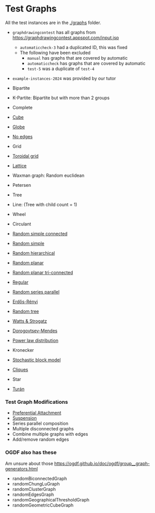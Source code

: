 # Test Graphs

All the test instances are in the [./graphs](./graphs) folder.

- `graphdrawingcontest` has all graphs from https://graphdrawingcontest.appspot.com/input.jsp
  - `automaticcheck-3` had a duplicated ID, this was fixed
  - The following have been excluded
    - `manual` has graphs that are covered by automatic
    - `automaticcheck` has graphs that are covered by automatic
    - `test-5` was a duplicate of `test-4`
- `example-instances-2024` was provided by our tutor
- Bipartite
- K-Partite: Bipartite but with more than 2 groups
- Complete
- [Cube](https://ogdf.github.io/doc/ogdf/group__graph-generators.html#gab7c85da1b67c5f397be073826a532f39)
- [Globe](https://ogdf.github.io/doc/ogdf/group__graph-generators.html#ga286a9b4e6d5f2feedb286585176ca628)
- [No edges](https://ogdf.github.io/doc/ogdf/group__graph-generators.html#ga44c2631acd39f73c7117a8a8c60d6071)
- Grid
- [Toroidal grid](https://ogdf.github.io/doc/ogdf/group__graph-generators.html#ga5e5147b533c68c25f3372b3ec5c2f04b)
- [Lattice](https://ogdf.github.io/doc/ogdf/group__graph-generators.html#ga6c2abcc203dcfc0839f5233afeebbe5d)
- Waxman graph: Random euclidean
- Petersen
- Tree 
- Line: (Tree with child count = 1)
- Wheel
- Circulant
- [Random simple connected](https://ogdf.github.io/doc/ogdf/group__graph-generators.html#ga781aeb9ae0e597beb8cfd97f2dc15201)
- [Random simple](https://ogdf.github.io/doc/ogdf/group__graph-generators.html#gac6991a8ef695dc1ce1c320aeb843856d)
- [Random hierarchical](https://ogdf.github.io/doc/ogdf/group__graph-generators.html#gaa4f8e06a35368a8ce24efcbb71bf1e36)
- [Random planar](https://ogdf.github.io/doc/ogdf/group__graph-generators.html#gae9de58fd22ae2533f0d81d450d4bf985)
- [Random planar tri-connected](https://ogdf.github.io/doc/ogdf/group__graph-generators.html#ga38b77440e49db5110960a11be8195a30)
- [Regular](https://ogdf.github.io/doc/ogdf/group__graph-generators.html#ga5e2b0644b941d5f8bb7770a27a1f6171)
- [Random series parallel](https://ogdf.github.io/doc/ogdf/group__graph-generators.html#gab7bf735577889df8926599b1152957f5)
- [Erdős-Rényi](https://ogdf.github.io/doc/ogdf/group__graph-generators.html#ga066156d279149423d377f108d42b19c1)
- [Random tree](https://ogdf.github.io/doc/ogdf/group__graph-generators.html#gad83c1576fee773abf95334f842f6849b)
- [Watts & Strogatz](https://ogdf.github.io/doc/ogdf/group__graph-generators.html#gaba4c92aaba97ed6ec8c4e250268f5c5a)

- [Dorogovtsev-Mendes](https://juliagraphs.org/Graphs.jl/stable/core_functions/simplegraphs_generators/#Graphs.SimpleGraphs.dorogovtsev_mendes-Tuple{Integer})
- [Power law distribution](https://juliagraphs.org/Graphs.jl/stable/core_functions/simplegraphs_generators/#Graphs.SimpleGraphs.static_scale_free-Tuple{Integer,%20Integer,%20Real})
- Kronecker
- [Stochastic block model](https://juliagraphs.org/Graphs.jl/stable/core_functions/simplegraphs_generators/#Graphs.SimpleGraphs.stochastic_block_model-Union{Tuple{T},%20Tuple{U},%20Tuple{T,%20T,%20Vector{U}}}%20where%20{U%3C:Integer,%20T%3C:Real})
- [Cliques](https://juliagraphs.org/Graphs.jl/stable/core_functions/simplegraphs_generators/#Graphs.SimpleGraphs.clique_graph-Union{Tuple{T},%20Tuple{T,%20T}}%20where%20T%3C:Integer)
- Star
- [Turán](https://juliagraphs.org/Graphs.jl/stable/core_functions/simplegraphs_generators/#Graphs.SimpleGraphs.turan_graph-Tuple{Integer,%20Integer})

### Test Graph Modifications

- [Preferential Attachment](https://ogdf.github.io/doc/ogdf/group__graph-generators.html#ga70be73bda36b4aeb89122bcd3154af7c)
- [Suspension](https://ogdf.github.io/doc/ogdf/group__graph-generators.html#ga3b6fc792acfc6697de0ae62c01df372b)
- Series parallel composition
- Multiple disconnected graphs
- Combine multiple graphs with edges
- Add/remove random edges


### OGDF also has these
Am unsure about those
https://ogdf.github.io/doc/ogdf/group__graph-generators.html
- randomBiconnectedGraph
- randomChungLuGraph
- randomClusterGraph
- randomEdgesGraph
- randomGeographicalThresholdGraph
- randomGeometricCubeGraph
